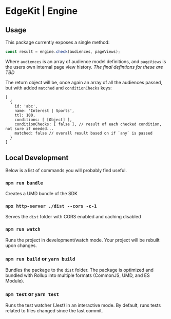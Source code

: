 # EdgeKit | Engine

## Usage

This package currently exposes a single method:

```javascript
const result = engine.check(audiences, pageViews);
```

Where `audiences` is an array of audience model definitions, and `pageViews` is the users own internal page view history.
_The final defintions for these are TBD_

The return object will be, once again an array of all the audiences passed, but with added `matched` and `conditionChecks` keys:

```
[
  {
    id: 'abc',
    name: 'Interest | Sports',
    ttl: 100,
    conditions: [ [Object] ],
    conditionChecks: [ false ], // result of each checked condition, not sure if needed...
    matched: false // overall result based on if `any` is passed
  }
]
```


## Local Development

Below is a list of commands you will probably find useful.

### `npm run bundle`

Creates a UMD bundle of the SDK

### `npx http-server ./dist --cors -c-1`

Serves the `dist` folder with CORS enabled and caching disabled

### `npm run watch`

Runs the project in development/watch mode. Your project will be rebuilt upon changes. 

### `npm run build` or `yarn build`

Bundles the package to the `dist` folder.
The package is optimized and bundled with Rollup into multiple formats (CommonJS, UMD, and ES Module).

### `npm test` or `yarn test`

Runs the test watcher (Jest) in an interactive mode.
By default, runs tests related to files changed since the last commit.
